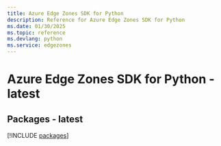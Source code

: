 ```yaml
---
title: Azure Edge Zones SDK for Python
description: Reference for Azure Edge Zones SDK for Python
ms.date: 01/30/2025
ms.topic: reference
ms.devlang: python
ms.service: edgezones
---
```

# Azure Edge Zones SDK for Python - latest
## Packages - latest
[!INCLUDE [packages](edge-zones-index.md)]